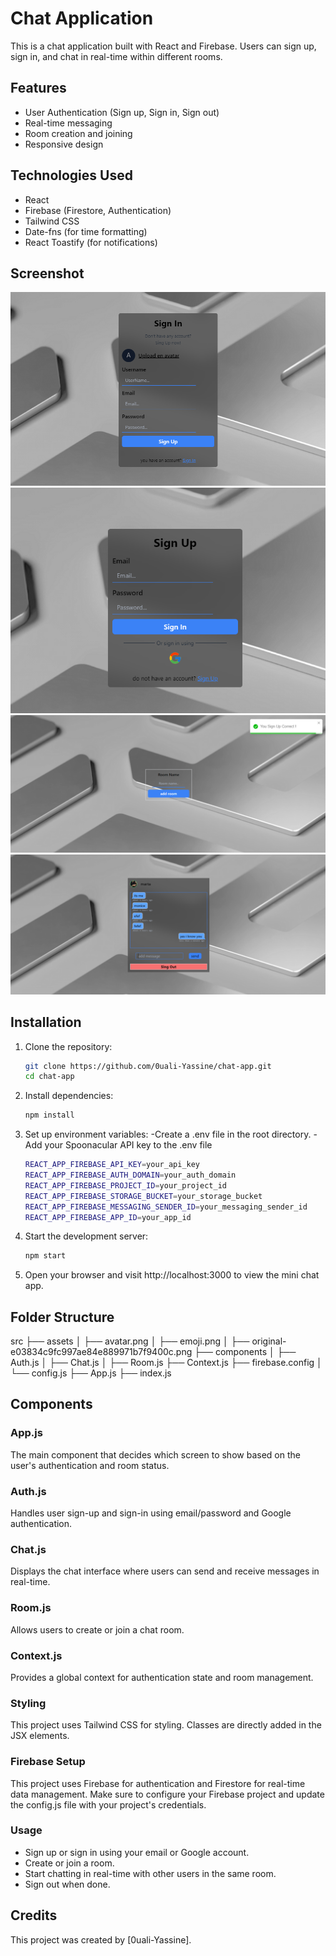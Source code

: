# Chat Application

This is a chat application built with React and Firebase. Users can sign up, sign in, and chat in real-time within different rooms. 

## Features
- User Authentication (Sign up, Sign in, Sign out)
- Real-time messaging
- Room creation and joining
- Responsive design

## Technologies Used
- React
- Firebase (Firestore, Authentication)
- Tailwind CSS
- Date-fns (for time formatting)
- React Toastify (for notifications)


## Screenshot

![Screenshot of  Login  Application](./src/asset/chat-1.png)
![Screenshot of Login Application](./src/asset/chat-2.png)
![Screenshot of room Application](./src/asset/room.png)
![Screenshot of chat Application](./src/asset/msg.png)

## Installation

1. Clone the repository:
   ```bash
   git clone https://github.com/0uali-Yassine/chat-app.git
   cd chat-app

2. Install dependencies:
    ```bash
    npm install

3. Set up environment variables:
    -Create a .env file in the root directory.
    -Add your Spoonacular API key to the .env file
    ```bash
    REACT_APP_FIREBASE_API_KEY=your_api_key
    REACT_APP_FIREBASE_AUTH_DOMAIN=your_auth_domain
    REACT_APP_FIREBASE_PROJECT_ID=your_project_id
    REACT_APP_FIREBASE_STORAGE_BUCKET=your_storage_bucket
    REACT_APP_FIREBASE_MESSAGING_SENDER_ID=your_messaging_sender_id
    REACT_APP_FIREBASE_APP_ID=your_app_id


4. Start the development server:
    ```bash
    npm start
5. Open your browser and visit http://localhost:3000 to view the mini chat app.

## Folder Structure
src
├── assets
│   ├── avatar.png
│   ├── emoji.png
│   ├── original-e03834c9fc997ae84e889971b7f9400c.png
├── components
│   ├── Auth.js
│   ├── Chat.js
│   ├── Room.js
├── Context.js
├── firebase.config
│   └── config.js
├── App.js
├── index.js

## Components
### App.js

The main component that decides which screen to show based on the user's authentication and room status.

### Auth.js

Handles user sign-up and sign-in using email/password and Google authentication.

### Chat.js

Displays the chat interface where users can send and receive messages in real-time.

### Room.js

Allows users to create or join a chat room.

### Context.js

Provides a global context for authentication state and room management.

### Styling

This project uses Tailwind CSS for styling. Classes are directly added in the JSX elements.

### Firebase Setup

This project uses Firebase for authentication and Firestore for real-time data management. Make sure to configure your Firebase project and update the config.js file with your project's credentials.

### Usage
- Sign up or sign in using your email or Google account.
- Create or join a room.
- Start chatting in real-time with other users in the same room.
- Sign out when done.


## Credits

This project was created by [0uali-Yassine].